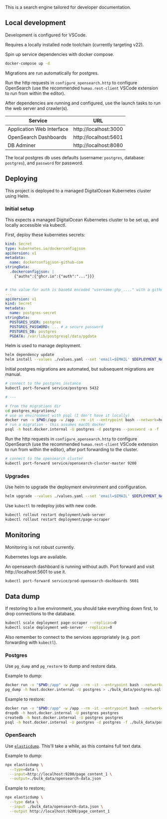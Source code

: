 This is a search engine tailored for developer documentation.

## Local development

Development is configured for VSCode.

Requires a locally installed node toolchain (currently targeting v22).

Spin up service dependencies with docker compose.

```bash
docker-compose up -d
```

Migrations are run automatically for postgres.

Run the http requests in `configure_opensearch.http` to configure OpenSearch (use the recommended `humao.rest-client` VSCode extension to run from within the editor).

After dependencies are running and configured, use the launch tasks to run the web server and crawler(s).

| Service                   | URL                   |
| ------------------------- | --------------------- |
| Application Web Interface | http://localhost:3000 |
| OpenSearch Dashboards     | http://localhost:5601 |
| DB Adminer                | http://localhost:8080 |

The local postgres db uses defaults (username: `postgres`, database: `postgres`), and `password` for password.

## Deploying

This project is deployed to a managed DigitalOcean Kubernetes cluster using Helm.

### Initial setup

This expects a managed DigitalOcean Kubernetes cluster to be set up, and locally accessible via kubectl.

First, deploy these kubernetes secrets:

```yaml
kind: Secret
type: kubernetes.io/dockerconfigjson
apiVersion: v1
metadata:
  name: dockerconfigjson-github-com
stringData:
  .dockerconfigjson: |
    {"auths":{"ghcr.io":{"auth":"..."}}}


# the value for auth is base64 encoded "username:ghp_...." with a github access token
---
apiVersion: v1
kind: Secret
metadata:
  name: postgres-secret
stringData:
  POSTGRES_USER: postgres
  POSTGRES_PASSWORD: ... # a secure password
  POSTGRES_DB: postgres
  PGDATA: /var/lib/postgresql/data/pgdata
```

Helm is used to manage deployment.

```bash
helm dependency update
helm install --values ./values.yaml --set 'email=$EMAIL' $DEPLOYMENT_NAME .
```

Initial postgres migrations are automated, but subsequent migrations are manual.

```bash
# connect to the postgres instance
kubectl port-forward service/postgres 5432

# ---

# from the migrations dir
cd postgres_migrations/
# use an environment with psql (I don't have it locally)
docker run -v $PWD:/app -w /app --rm -it --entrypoint bash --network=host postgres
# run a migration - this assumes macOS docker
psql -h host.docker.internal -U postgres -d postgres --password -a -f ./migrate_{number}.sql
```

Run the http requests in `configure_opensearch.http` to configure OpenSearch (use the recommended `humao.rest-client` VSCode extension to run from within the editor), after port forwarding to the cluster.

```bash
# connect to the opensearch cluster
kubectl port-forward service/opensearch-cluster-master 9200
```

### Upgrades

Use helm to upgrade the deployment environment and configuration.

```bash
helm upgrade --values ./values.yaml --set 'email=$EMAIL' $DEPLOYMENT_NAME .
```

Use `kubectl` to redeploy jobs with new code.

```bash
kubectl rollout restart deployment/web-server
kubectl rollout restart deployment/page-scraper
```

## Monitoring

Monitoring is not robust currently.

Kubernetes logs are available.

An opensearch dashboard is running without auth. Port forward and visit http://localhost:5601 to use it.

```bash
kubectl port-forward service/prod-opensearch-dashboards 5601
```

## Data dump

If restoring to a live environment, you should take everything down first, to drop connections to the database.

```bash
kubectl scale deployment page-scraper --replicas=0
kubectl scale deployment web-server --replicas=0
```

Also remember to connect to the services appropriately (e.g. port forwarding with `kubectl`).

### Postgres

Use `pg_dump` and `pg_restore` to dump and restore data.

Example to dump:

```bash
docker run -v "$PWD:/app" -w /app --rm -it --entrypoint bash --network=host postgres
pg_dump -h host.docker.internal -U postgres > ./bulk_data/postgres.sql
```

Example to restore:

```bash
docker run -v "$PWD:/app" -w /app --rm -it --entrypoint bash --network=host postgres
dropdb -h host.docker.internal -U postgres postgres
createdb -h host.docker.internal -U postgres postgres
psql -h host.docker.internal -U postgres -d postgres -f ./bulk_data/postgres.sql
```

### OpenSearch

Use [`elasticdump`](https://github.com/elasticsearch-dump/elasticsearch-dump). This'll take a while, as this contains full text data.

Example to dump:

```bash
npx elasticdump \
  --type=data \
  --input=http://localhost:9200/page_content_1 \
  --output=./bulk_data/opensearch-data.json
```

Example to restore;

```bash
npx elasticdump \
  --type data \
  --input ./bulk_data/opensearch-data.json \
  --output http://localhost:9200/page_content_1
```
